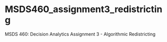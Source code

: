 # MSDS460_assignment3_redistricting
MSDS 460: Decision Analytics Assignment 3 - Algorithmic Redistricting
